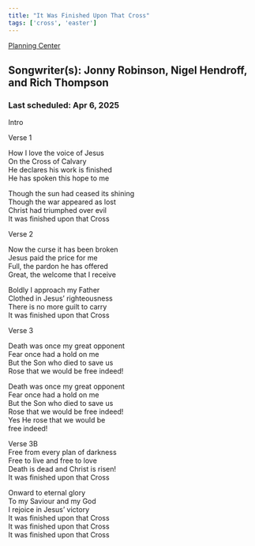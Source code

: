 ```yaml
---
title: "It Was Finished Upon That Cross"
tags: ['cross', 'easter']
---
```


[Planning Center](https://services.planningcenteronline.com/songs/20346563)

## Songwriter(s): Jonny Robinson, Nigel Hendroff, and Rich Thompson
### Last scheduled: Apr 6, 2025          

Intro  
  
Verse 1  
  
How I love the voice of Jesus  
On the Cross of Calvary  
He declares his work is finished  
He has spoken this hope to me  
  
Though the sun had ceased its shining  
Though the war appeared as lost  
Christ had triumphed over evil  
It was finished upon that Cross  
  
Verse 2  
  
Now the curse it has been broken  
Jesus paid the price for me  
Full, the pardon he has offered  
Great, the welcome that I receive  
  
Boldly I approach my Father  
Clothed in Jesus’ righteousness  
There is no more guilt to carry  
It was finished upon that Cross  
  
  
  
Verse 3  
  
Death was once my great opponent  
Fear once had a hold on me  
But the Son who died to save us  
Rose that we would be free indeed!  
  
Death was once my great opponent  
Fear once had a hold on me  
But the Son who died to save us  
Rose that we would be free indeed!  
Yes He rose that we would be  
free indeed!  
  
Verse 3B  
Free from every plan of darkness  
Free to live and free to love  
Death is dead and Christ is risen!  
It was finished upon that Cross  
  
Onward to eternal glory  
To my Saviour and my God  
I rejoice in Jesus’ victory  
It was finished upon that Cross  
It was finished upon that Cross  
It was finished upon that Cross  

